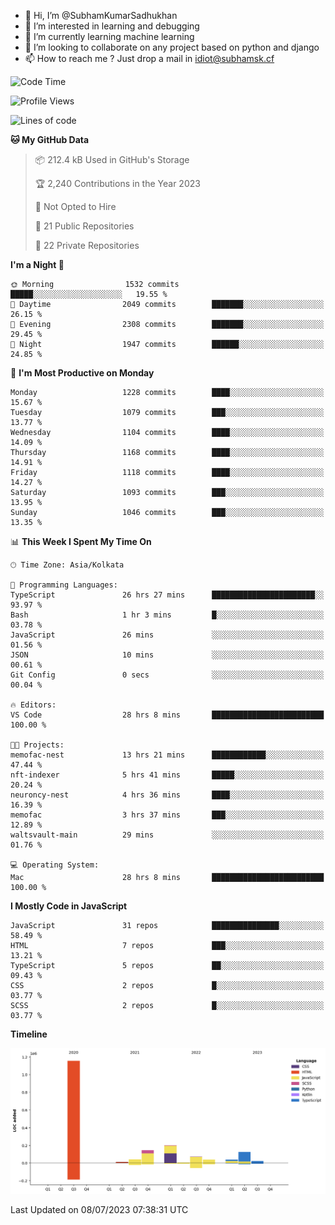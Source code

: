 - 👋 Hi, I’m @SubhamKumarSadhukhan
- 👀 I’m interested in learning and debugging
- 🌱 I’m currently learning machine learning
- 💞️ I’m looking to collaborate on any project based on python and django
- 📫 How to reach me ?
      Just drop a mail in idiot@subhamsk.cf

<!---
SubhamKumarSadhukhan/SubhamKumarSadhukhan is a ✨ special ✨ repository because its `README.md` (this file) appears on your GitHub profile.
You can click the Preview link to take a look at your changes.
--->


<!--START_SECTION:waka-->
![Code Time](http://img.shields.io/badge/Code%20Time-1%2C302%20hrs%201%20min-blue)

![Profile Views](http://img.shields.io/badge/Profile%20Views-0-blue)

![Lines of code](https://img.shields.io/badge/From%20Hello%20World%20I%27ve%20Written-1.9%20million%20lines%20of%20code-blue)

**🐱 My GitHub Data** 

> 📦 212.4 kB Used in GitHub's Storage 
 > 
> 🏆 2,240 Contributions in the Year 2023
 > 
> 🚫 Not Opted to Hire
 > 
> 📜 21 Public Repositories 
 > 
> 🔑 22 Private Repositories 
 > 
**I'm a Night 🦉** 

```text
🌞 Morning                1532 commits        █████░░░░░░░░░░░░░░░░░░░░   19.55 % 
🌆 Daytime                2049 commits        ███████░░░░░░░░░░░░░░░░░░   26.15 % 
🌃 Evening                2308 commits        ███████░░░░░░░░░░░░░░░░░░   29.45 % 
🌙 Night                  1947 commits        ██████░░░░░░░░░░░░░░░░░░░   24.85 % 
```
📅 **I'm Most Productive on Monday** 

```text
Monday                   1228 commits        ████░░░░░░░░░░░░░░░░░░░░░   15.67 % 
Tuesday                  1079 commits        ███░░░░░░░░░░░░░░░░░░░░░░   13.77 % 
Wednesday                1104 commits        ████░░░░░░░░░░░░░░░░░░░░░   14.09 % 
Thursday                 1168 commits        ████░░░░░░░░░░░░░░░░░░░░░   14.91 % 
Friday                   1118 commits        ████░░░░░░░░░░░░░░░░░░░░░   14.27 % 
Saturday                 1093 commits        ███░░░░░░░░░░░░░░░░░░░░░░   13.95 % 
Sunday                   1046 commits        ███░░░░░░░░░░░░░░░░░░░░░░   13.35 % 
```


📊 **This Week I Spent My Time On** 

```text
🕑︎ Time Zone: Asia/Kolkata

💬 Programming Languages: 
TypeScript               26 hrs 27 mins      ███████████████████████░░   93.97 % 
Bash                     1 hr 3 mins         █░░░░░░░░░░░░░░░░░░░░░░░░   03.78 % 
JavaScript               26 mins             ░░░░░░░░░░░░░░░░░░░░░░░░░   01.56 % 
JSON                     10 mins             ░░░░░░░░░░░░░░░░░░░░░░░░░   00.61 % 
Git Config               0 secs              ░░░░░░░░░░░░░░░░░░░░░░░░░   00.04 % 

🔥 Editors: 
VS Code                  28 hrs 8 mins       █████████████████████████   100.00 % 

🐱‍💻 Projects: 
memofac-nest             13 hrs 21 mins      ████████████░░░░░░░░░░░░░   47.44 % 
nft-indexer              5 hrs 41 mins       █████░░░░░░░░░░░░░░░░░░░░   20.24 % 
neuroncy-nest            4 hrs 36 mins       ████░░░░░░░░░░░░░░░░░░░░░   16.39 % 
memofac                  3 hrs 37 mins       ███░░░░░░░░░░░░░░░░░░░░░░   12.89 % 
waltsvault-main          29 mins             ░░░░░░░░░░░░░░░░░░░░░░░░░   01.76 % 

💻 Operating System: 
Mac                      28 hrs 8 mins       █████████████████████████   100.00 % 
```

**I Mostly Code in JavaScript** 

```text
JavaScript               31 repos            ███████████████░░░░░░░░░░   58.49 % 
HTML                     7 repos             ███░░░░░░░░░░░░░░░░░░░░░░   13.21 % 
TypeScript               5 repos             ██░░░░░░░░░░░░░░░░░░░░░░░   09.43 % 
CSS                      2 repos             █░░░░░░░░░░░░░░░░░░░░░░░░   03.77 % 
SCSS                     2 repos             █░░░░░░░░░░░░░░░░░░░░░░░░   03.77 % 
```



**Timeline**

![Lines of Code chart](https://raw.githubusercontent.com/SubhamKumarSadhukhan/SubhamKumarSadhukhan/main/assets/bar_graph.png)


 Last Updated on 08/07/2023 07:38:31 UTC
<!--END_SECTION:waka-->
